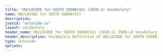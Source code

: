 ```yaml
---
title: "UN/LOCODE for SOUTH SUDAN(SS) (2020-2) Vocabulary"
name: UN/LOCODE for SOUTH SUDAN(SS) 
description: 
jsonid: "unlocode-ss"
layout: vocabulary
header_name: UN/LOCODE for SOUTH SUDAN(SS) (2020-2) JSON-LD Vocabulary
header_description: Vocabulary Definition of UN/LOCODE for SOUTH SUDAN(SS) (2020-2) semantics in HTML format. JSON-LD format is available at [unlocode-ss.jsonld](/vocabulary/unlocode-ss.jsonld)
type: unlocode
options:
---
```


